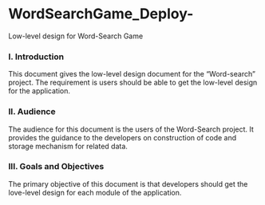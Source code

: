# WordSearchGame_Deploy-
Low-level design for Word-Search Game  

### I. Introduction 

This document gives the low-level design document for the “Word-search” project. The requirement is users should be able to get the low-level design for the application. 

### II. Audience 

The audience for this document is the users of the Word-Search project. It provides the guidance to the developers on construction of code and storage mechanism for related data. 
		 
### III. Goals and Objectives 

The primary objective of this document is that developers should get the love-level design for each module of the application. 
